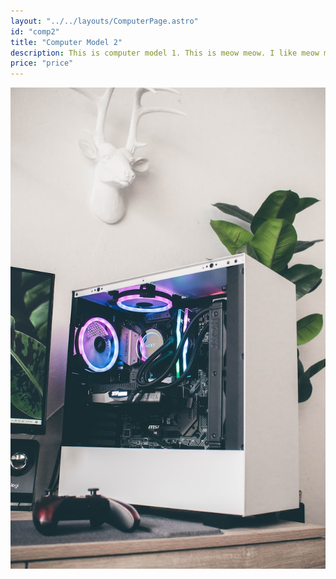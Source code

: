 ```yaml
---
layout: "../../layouts/ComputerPage.astro"
id: "comp2"
title: "Computer Model 2"
description: This is computer model 1. This is meow meow. I like meow meow.
price: "price"
---
```

![comp2](/src/pages/content/showcase/comp2.jpg)